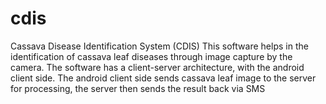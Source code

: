 # cdis
Cassava Disease Identification System (CDIS)
This software helps in the identification of cassava leaf diseases through image capture by the camera. The software has a client-server architecture, with the android client side. The android client side sends cassava leaf image to the server for processing, the server then sends the result back via SMS
